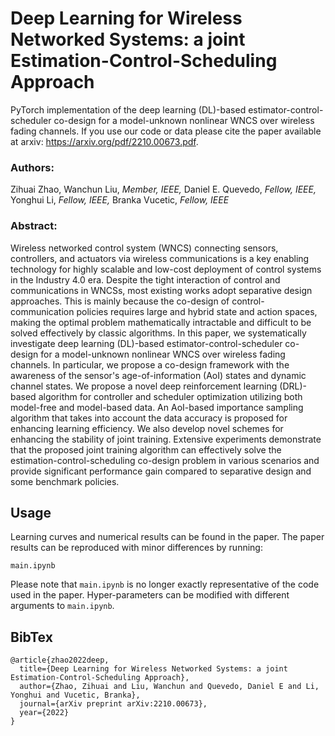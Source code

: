# Deep Learning for Wireless Networked Systems: a joint Estimation-Control-Scheduling Approach
PyTorch implementation of the deep learning (DL)-based estimator-control-scheduler co-design for a model-unknown nonlinear WNCS over wireless fading channels.
If you use our code or data please cite the paper available at arxiv: https://arxiv.org/pdf/2210.00673.pdf.
### Authors: 
Zihuai Zhao, Wanchun Liu, *Member, IEEE,* Daniel E. Quevedo, *Fellow, IEEE,* Yonghui Li, *Fellow, IEEE,* Branka Vucetic, *Fellow, IEEE* 
### Abstract: 
Wireless networked control system (WNCS) connecting sensors, controllers, and actuators via wireless communications is a key enabling technology for highly scalable and low-cost deployment of control systems in the Industry 4.0 era.
Despite the tight interaction of control and communications in WNCSs, most existing works adopt separative design approaches.
This is mainly because the co-design of control-communication policies requires large and hybrid state and action spaces, making the optimal problem mathematically intractable and difficult to be solved effectively by classic algorithms.
In this paper, we systematically investigate deep learning (DL)-based estimator-control-scheduler co-design for a model-unknown nonlinear WNCS over wireless fading channels.
In particular, we propose a co-design framework with the awareness of the sensor's age-of-information (AoI) states and dynamic channel states.
We propose a novel deep reinforcement learning (DRL)-based algorithm for controller and scheduler optimization utilizing both model-free and model-based data. An AoI-based importance sampling algorithm that takes into account the data accuracy is proposed for enhancing learning efficiency.
We also develop novel schemes for enhancing the stability of joint training. 
Extensive experiments demonstrate that the proposed joint training algorithm can effectively solve the estimation-control-scheduling co-design problem in various scenarios and provide significant performance gain compared to separative design and some benchmark policies.
## Usage
Learning curves and numerical results can be found in the paper. The paper results can be reproduced with minor differences by running:
```
main.ipynb
```
Please note that `main.ipynb` is no longer exactly representative of the code used in the paper. Hyper-parameters can be modified with different arguments to `main.ipynb`. 
## BibTex
```
@article{zhao2022deep,
  title={Deep Learning for Wireless Networked Systems: a joint Estimation-Control-Scheduling Approach},
  author={Zhao, Zihuai and Liu, Wanchun and Quevedo, Daniel E and Li, Yonghui and Vucetic, Branka},
  journal={arXiv preprint arXiv:2210.00673},
  year={2022}
}
```
